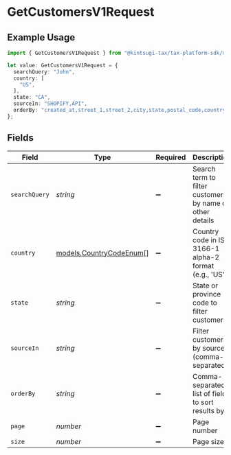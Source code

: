 # GetCustomersV1Request

## Example Usage

```typescript
import { GetCustomersV1Request } from "@kintsugi-tax/tax-platform-sdk/models/operations";

let value: GetCustomersV1Request = {
  searchQuery: "John",
  country: [
    "US",
  ],
  state: "CA",
  sourceIn: "SHOPIFY,API",
  orderBy: "created_at,street_1,street_2,city,state,postal_code,country,status",
};
```

## Fields

| Field                                                              | Type                                                               | Required                                                           | Description                                                        | Example                                                            |
| ------------------------------------------------------------------ | ------------------------------------------------------------------ | ------------------------------------------------------------------ | ------------------------------------------------------------------ | ------------------------------------------------------------------ |
| `searchQuery`                                                      | *string*                                                           | :heavy_minus_sign:                                                 | Search term to filter customers by name or other details           | John                                                               |
| `country`                                                          | [models.CountryCodeEnum](../../models/countrycodeenum.md)[]        | :heavy_minus_sign:                                                 | Country code in ISO 3166-1 alpha-2 format (e.g., 'US')             | US                                                                 |
| `state`                                                            | *string*                                                           | :heavy_minus_sign:                                                 | State or province code to filter customers                         | CA                                                                 |
| `sourceIn`                                                         | *string*                                                           | :heavy_minus_sign:                                                 | Filter customers by source (comma-separated)                       | SHOPIFY,API                                                        |
| `orderBy`                                                          | *string*                                                           | :heavy_minus_sign:                                                 | Comma-separated list of fields to sort results by.                 | created_at,street_1,street_2,city,state,postal_code,country,status |
| `page`                                                             | *number*                                                           | :heavy_minus_sign:                                                 | Page number                                                        |                                                                    |
| `size`                                                             | *number*                                                           | :heavy_minus_sign:                                                 | Page size                                                          |                                                                    |